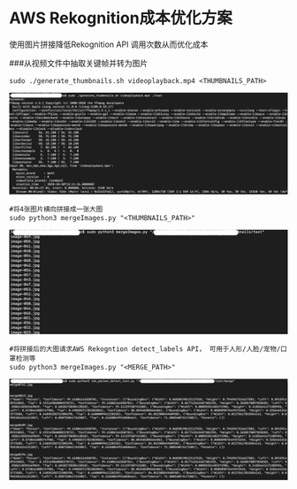 # AWS Rekognition成本优化方案
使用图片拼接降低Rekognition API 调用次数从而优化成本

###从视频文件中抽取关键帧并转为图片
```
sudo ./generate_thumbnails.sh videoplayback.mp4 <THUMBNAILS_PATH>
```
![](docs/gengerate_thumbnails.png)

```
#将4张图片横向拼接成一张大图
sudo python3 mergeImages.py "<THUMBNAILS_PATH>"
```
![](docs/merge-images.png)


```
#将拼接后的大图请求AWS Rekogntion detect_labels API， 可用于人形/人脸/宠物/口罩检测等
sudo python3 mergeImages.py "<MERGE_PATH>"
```
![](docs/rek-detect-person.png)

